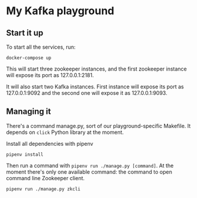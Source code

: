 My Kafka playground
===================

Start it up
-----------

To start all the services, run:

```
docker-compose up
```

This will start three zookeeper instances, and the first zookeeper instance
will expose its port as 127.0.0.1:2181.

It will also start two Kafka instances. First instance will expose
its port as 127.0.0.1:9092 and the second one will expose it as
127.0.0.1:9093.


Managing it
-----------

There's a command manage.py, sort of our playground-specific Makefile. It
depends on `click` Python library at the moment.

Install all dependencies with pipenv

```
pipenv install
```

Then run a command with `pipenv run ./manage.py [command]`. At the moment
there's only one available command: the command to open command line Zookeeper
client.

```
pipenv run ./manage.py zkcli
```
